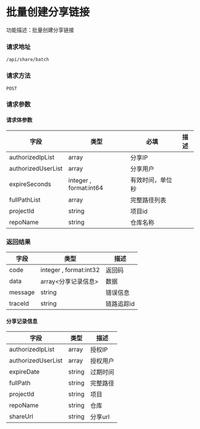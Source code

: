 # 批量创建分享链接
功能描述：批量创建分享链接

### 请求地址
```
/api/share/batch
```

### 请求方法
`POST`
### 请求参数



#### 请求体参数
| 字段 | 类型 | 必填 | 描述 |
| -------- | -------- | -------- | -------- |
| authorizedIpList     | array<string>   | 分享IP |
| authorizedUserList     | array<string>   | 分享用户 |
| expireSeconds     | integer , format:int64  | 有效时间，单位秒 |
| fullPathList     | array<string>   | 完整路径列表 |
| projectId     | string   | 项目id |
| repoName     | string   | 仓库名称 |

### 返回结果
| 字段 | 类型 | 描述 |
| -------- | -------- | -------- |
| code     | integer , format:int32  | 返回码 |
| data     | array<分享记录信息>   | 数据 |
| message     | string   | 错误信息 |
| traceId     | string   | 链路追踪id |
#### 分享记录信息
| 字段 | 类型 | 描述 |
| -------- | -------- | -------- |
| authorizedIpList     | array<string>   | 授权IP |
| authorizedUserList     | array<string>   | 授权用户 |
| expireDate     | string   | 过期时间 |
| fullPath     | string   | 完整路径 |
| projectId     | string   | 项目 |
| repoName     | string   | 仓库 |
| shareUrl     | string   | 分享url |

